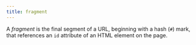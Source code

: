 ```yaml
---
title: fragment
---
```


A _fragment_ is the final segment of a URL, beginning with a hash (`#`) mark, that references an `id` attribute of an HTML element on the page.
